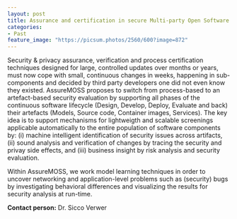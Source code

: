 ```yaml
---
layout: post
title: Assurance and certification in secure Multi-party Open Software and Services (AssureMOSS – H2020)
categories:
- Past
feature_image: "https://picsum.photos/2560/600?image=872"
---
```



Security & privacy assurance, verification and process certification techniques designed for large, controlled updates over months or years, must now cope with small, continuous changes in weeks, happening in sub-components and decided by third party developers one did not even know they existed. AssureMOSS proposes to switch from process-based to an artefact-based security evaluation by supporting all phases of the continuous software lifecycle (Design, Develop, Deploy, Evaluate and back) their artefacts (Models, Source code, Container images, Services). The key idea is to support mechanisms for lightweigth and scalable screenings applicable automatically to the entire population of software components by: (i) machine intelligent identification of security issues across artifacts, (ii) sound analysis and verification of changes by tracing the security and privay side effects, and (iii) business insight by risk analysis and security evaluation.

Within AssureMOSS, we work model learning techniques in order to uncover networking and application-level problems such as (security) bugs by investigating behavioral differences and visualizing the results for security analysis at run-time.

**Contact person:** Dr. Sicco Verwer
